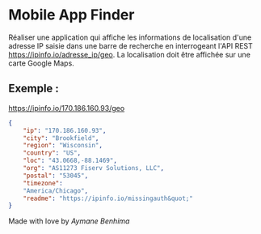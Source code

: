 # Mobile App Finder

Réaliser une application qui affiche les informations de localisation d'une adresse IP saisie dans une barre de
recherche en interrogeant l'API REST https://ipinfo.io/adresse_ip/geo. La localisation doit être affichée sur une carte Google Maps.

## Exemple :
https://ipinfo.io/170.186.160.93/geo

```json
{
    "ip": "170.186.160.93",
    "city": "Brookfield",
    "region": "Wisconsin",
    "country": "US",
    "loc": "43.0668,-88.1469",
    "org": "AS11273 Fiserv Solutions, LLC",
    "postal": "53045",
    "timezone":
    "America/Chicago",
    "readme": "https://ipinfo.io/missingauth&quot;"
}
```

Made with love by *Aymane Benhima*
